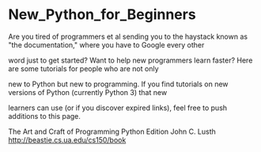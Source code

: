 New_Python_for_Beginners
========================

Are you tired of programmers et al sending you to the haystack known as "the documentation," where you have to Google every other 

word just to get started? Want to help new programmers learn faster? Here are some tutorials for people who are not only 

new to Python but new to programming. If you find tutorials on new versions of Python (currently Python 3) that new 

learners can use (or if you discover expired links), feel free to push additions to this page.

The Art and Craft of Programming
Python Edition
John C. Lusth
http://beastie.cs.ua.edu/cs150/book

